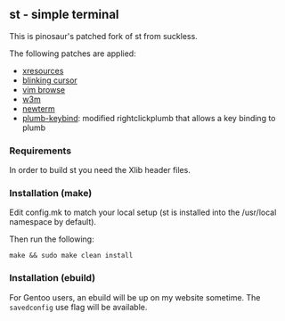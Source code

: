 ## st - simple terminal
This is pinosaur's patched fork of st from suckless.

The following patches are applied:
- [xresources](https://st.suckless.org/patches/xresources/)
- [blinking cursor](https://st.suckless.org/patches/blinking\_cursor/)
- [vim browse](https://st.suckless.org/patches/vim\_browse/)
- [w3m](https://st.suckless.org/patches/w3m/)
- [newterm](https://st.suckless.org/patches/newterm/)
- [plumb-keybind](https://gist.githubusercontent.com/MrPicklePinosaur/f393f660223f721b20da561e47c5ae07/raw/774e0339f53665e6a305f1aa69989d694b6cc674/st_simple_plumb_keybind.diff): modified rightclickplumb that allows a key binding to plumb

### Requirements
In order to build st you need the Xlib header files.

### Installation (make)
Edit config.mk to match your local setup (st is installed into
the /usr/local namespace by default).

Then run the following:
```
make && sudo make clean install
```

### Installation (ebuild)
For Gentoo users, an ebuild will be up on my website sometime.
The `savedconfig` use flag will be available.

